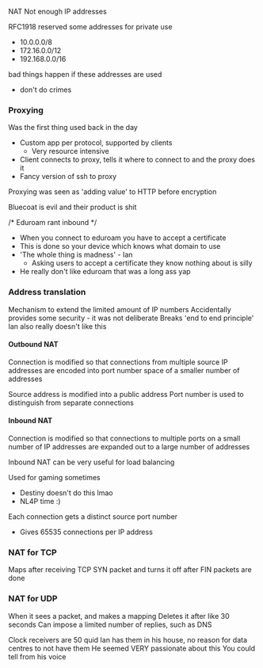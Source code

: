  NAT
Not enough IP addresses

RFC1918 reserved some addresses for private use
- 10.0.0.0/8
- 172.16.0.0/12
- 192.168.0.0/16

bad things happen if these addresses are used
- don't do crimes

### Proxying
Was the first thing used back in the day
- Custom app per protocol, supported by clients
	- Very resource intensive
- Client connects to proxy, tells it where to connect to and the proxy does it
- Fancy version of ssh to proxy

Proxying was seen as 'adding value' to HTTP before encryption

Bluecoat is evil and their product is shit

/* Eduroam rant inbound \*/
- When you connect to eduroam you have to accept a certificate
- This is done so your device which knows what domain to use
- 'The whole thing is madness'  - Ian
	- Asking users to accept a certificate they know nothing about is silly
- He really don't like eduroam that was a long ass yap

### Address translation
Mechanism to extend the limited amount of IP numbers
Accidentally provides some security - it was not deliberate
Breaks 'end to end principle'
Ian also really doesn't like this

#### Outbound NAT
Connection is modified so that connections from multiple source IP addresses are encoded into port number space of a smaller number of addresses

Source address is modified into a public address
Port number is used to distinguish from separate connections
#### Inbound NAT
Connection is modified so that connections to multiple ports on a small number of IP addresses are expanded out to a large number of addresses

Inbound NAT can be very useful for load balancing

Used for gaming sometimes
- Destiny doesn't do this lmao
- NL4P time :)


Each connection gets a distinct source port number
- Gives 65535 connections per IP address

### NAT for TCP
Maps after receiving TCP SYN packet and turns it off after FIN packets are done

### NAT for UDP
When it sees a packet, and makes a mapping
Deletes it after like 30 seconds 
Can impose a limited number of replies, such as DNS

Clock receivers are 50 quid
Ian has them in his house, no reason for data centres to not have them
He seemed VERY passionate about this
You could tell from his voice

